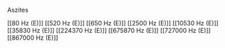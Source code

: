 Aszites

[[80 Hz (E)]]
[[520 Hz (E)]]
[[650 Hz (E)]]
[[2500 Hz (E)]]
[[10530 Hz (E)]]
[[35830 Hz (E)]]
[[224370 Hz (E)]]
[[675870 Hz (E)]]
[[727000 Hz (E)]]
[[867000 Hz (E)]]